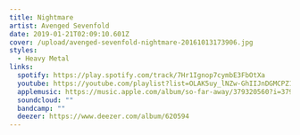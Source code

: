 ```yaml
---
title: Nightmare
artist: Avenged Sevenfold
date: 2019-01-21T02:09:10.601Z
cover: /upload/avenged-sevenfold-nightmare-20161013173906.jpg
styles:
  - Heavy Metal
links:
  spotify: https://play.spotify.com/track/7Hr1Ignop7cymbE3FbOtXa
  youtube: https://youtube.com/playlist?list=OLAK5uy_lNZw-GhIIJnDGMCPZ1DGRQAl4IWaT8t5Y
  applemusic: https://music.apple.com/album/so-far-away/379320560?i=379320629&uo=4
  soundcloud: ""
  bandcamp: ""
  deezer: https://www.deezer.com/album/620594
---
```


